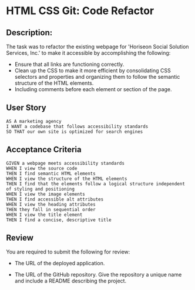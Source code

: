 # HTML CSS Git: Code Refactor

## Description:

The task was to refactor the existing webpage for 'Horiseon Social Solution Services, Inc.' to make it accessible by accomplishing the following: 
* Ensure that all links are functioning correctly.
* Clean up the CSS to make it more efficient by consolidating CSS selectors and properties and organizing them to follow the semantic structure of the HTML elements.
* Including comments before each element or section of the page.

## User Story

```
AS A marketing agency
I WANT a codebase that follows accessibility standards
SO THAT our own site is optimized for search engines
```

## Acceptance Criteria

```
GIVEN a webpage meets accessibility standards
WHEN I view the source code
THEN I find semantic HTML elements
WHEN I view the structure of the HTML elements
THEN I find that the elements follow a logical structure independent of styling and positioning
WHEN I view the image elements
THEN I find accessible alt attributes
WHEN I view the heading attributes
THEN they fall in sequential order
WHEN I view the title element
THEN I find a concise, descriptive title
```

## Review

You are required to submit the following for review:

* The URL of the deployed application.

* The URL of the GitHub repository. Give the repository a unique name and include a README describing the project.
